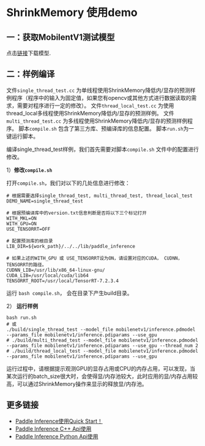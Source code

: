 # ShrinkMemory 使用demo

## 一：获取MobilentV1测试模型

点击[链接](https://paddle-inference-dist.bj.bcebos.com/Paddle-Inference-Demo/mobilenetv1.tgz)下载模型.

## 二：**样例编译**
 
文件`single_thread_test.cc` 为单线程使用ShrinkMemory降低内/显存的预测样例程序（程序中的输入为固定值，如果您有opencv或其他方式进行数据读取的需求，需要对程序进行一定的修改）。
文件`thread_local_test.cc` 为使用thread_local多线程使用ShrinkMemory降低内/显存的预测样例。
文件`multi_thread_test.cc` 为多线程使用ShrinkMemory降低内/显存的预测样例程序。
脚本`compile.sh` 包含了第三方库、预编译库的信息配置。
脚本`run.sh`为一键运行脚本。

编译single_thread_test样例，我们首先需要对脚本`compile.sh` 文件中的配置进行修改。

1）**修改`compile.sh`**

打开`compile.sh`，我们对以下的几处信息进行修改：

```shell
# 根据需要选择single_thread_test, multi_thread_test, thread_local_test
DEMO_NAME=single_thread_test

# 根据预编译库中的version.txt信息判断是否将以下三个标记打开
WITH_MKL=ON
WITH_GPU=ON
USE_TENSORRT=OFF

# 配置预测库的根目录
LIB_DIR=${work_path}/../../lib/paddle_inference

# 如果上述的WITH_GPU 或 USE_TENSORRT设为ON，请设置对应的CUDA， CUDNN， TENSORRT的路径。
CUDNN_LIB=/usr/lib/x86_64-linux-gnu/
CUDA_LIB=/usr/local/cuda/lib64
TENSORRT_ROOT=/usr/local/TensorRT-7.2.3.4
```

运行 `bash compile.sh`， 会在目录下产生build目录。


2） **运行样例**

```shell
bash run.sh
# 或
./build/single_thread_test --model_file mobilenetv1/inference.pdmodel --params_file mobilenetv1/inference.pdiparams --use_gpu
# ./build/multi_thread_test --model_file mobilenetv1/inference.pdmodel --params_file mobilenetv1/inference.pdiparams --use_gpu --thread_num 2
# ./build/thread_local_test --model_file mobilenetv1/inference.pdmodel --params_file mobilenetv1/inference.pdiparams --use_gpu
```

运行过程中，请根据提示观测GPU的显存占用或CPU的内存占用，可以发现，当某次运行的batch_size很大时，会使得显/内存池较大，此时应用的显/内存占用较高，可以通过ShrinkMemory操作来显示的释放显/内存池。

## 更多链接
- [Paddle Inference使用Quick Start！](https://paddle-inference.readthedocs.io/en/latest/introduction/quick_start.html)
- [Paddle Inference C++ Api使用](https://paddle-inference.readthedocs.io/en/latest/api_reference/cxx_api_index.html)
- [Paddle Inference Python Api使用](https://paddle-inference.readthedocs.io/en/latest/api_reference/python_api_index.html)
